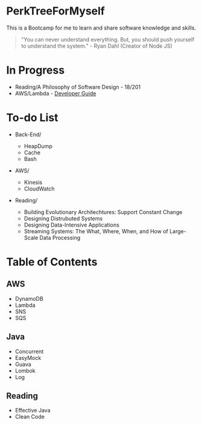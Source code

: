 # PerkTreeForMyself
This is a Bootcamp for me to learn and share software knowledge and skills.

> "You can never understand everything. But, you should push yourself to understand the system." - Ryan Dahl (Creator of Node JS)

# In Progress
- Reading/A Philosophy of Software Design - 18/201
- AWS/Lambda - [Developer Guide](https://docs.aws.amazon.com/lambda/latest/dg/lambda-invocation.html)

# To-do List
- Back-End/
  - HeapDump
  - Cache
  - Bash
  
- AWS/
  - Kinesis
  - CloudWatch
 
- Reading/
  - Building Evolutionary Architechtures: Support Constant Change
  - Designing Distrubuted Systems
  - Designing Data-Intensive Applications
  - Streaming Systems: The What, Where, When, and How of Large-Scale Data Processing

# Table of Contents
## AWS
- DynamoDB
- Lambda
- SNS
- SQS

## Java
- Concurrent
- EasyMock
- Guava
- Lombok
- Log

## Reading
- Effective Java
- Clean Code
